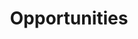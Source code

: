 --- 
layout: category
title: Opportunities
permalink: /Opportunities/
taxonomy: positions
header:
    overlay_color: "#000"
    overlay_filter: "0.5"
    overlay_image: "/assets/images/regrowth.jpg" 

---